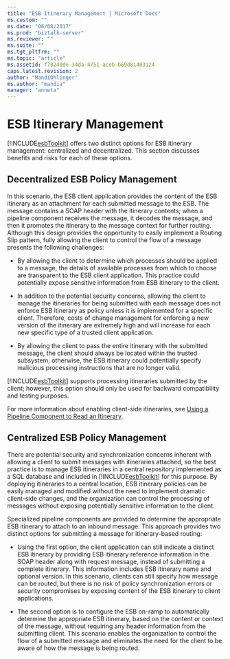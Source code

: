 ```yaml
---
title: "ESB Itinerary Management | Microsoft Docs"
ms.custom: ""
ms.date: "06/08/2017"
ms.prod: "biztalk-server"
ms.reviewer: ""
ms.suite: ""
ms.tgt_pltfrm: ""
ms.topic: "article"
ms.assetid: f78240de-34da-4751-aceb-b69d81403124
caps.latest.revision: 2
author: "MandiOhlinger"
ms.author: "mandia"
manager: "anneta"
---
```

# ESB Itinerary Management
[!INCLUDE[esbToolkit](../includes/esbtoolkit-md.md)] offers two distinct options for ESB itinerary management: centralized and decentralized. This section discusses benefits and risks for each of these options.  
  
## Decentralized ESB Policy Management  
 In this scenario, the ESB client application provides the content of the ESB itinerary as an attachment for each submitted message to the ESB. The message contains a SOAP header with the itinerary contents; when a pipeline component receives the message, it decodes the message, and then it promotes the itinerary to the message context for further routing. Although this design provides the opportunity to easily implement a Routing Slip pattern, fully allowing the client to control the flow of a message presents the following challenges:  
  
-   By allowing the client to determine which processes should be applied to a message, the details of available processes from which to choose are transparent to the ESB client application. This practice could potentially expose sensitive information from ESB itinerary to the client.  
  
-   In addition to the potential security concerns, allowing the client to manage the itineraries for being submitted with each message does not enforce ESB itinerary as policy unless it is implemented for a specific client. Therefore, costs of change management for enforcing a new version of the itinerary are extremely high and will increase for each new specific type of a trusted client application.  
  
-   By allowing the client to pass the entire itinerary with the submitted message, the client should always be located within the trusted subsystem; otherwise, the ESB itinerary could potentially specify malicious processing instructions that are no longer valid.  
  
 [!INCLUDE[esbToolkit](../includes/esbtoolkit-md.md)] supports processing itineraries submitted by the client; however, this option should only be used for backward compatibility and testing purposes.  
  
 For more information about enabling client-side itineraries, see [Using a Pipeline Component to Read an Itinerary](../esb-toolkit/using-a-pipeline-component-to-read-an-itinerary.md).  
  
## Centralized ESB Policy Management  
 There are potential security and synchronization concerns inherent with allowing a client to submit messages with itineraries attached, so the best practice is to manage ESB itineraries in a central repository implemented as a SQL database and included in [!INCLUDE[esbToolkit](../includes/esbtoolkit-md.md)] for this purpose. By deploying itineraries to a central location, ESB itinerary policies can be easily managed and modified without the need to implement dramatic client-side changes, and the organization can control the processing of messages without exposing potentially sensitive information to the client.  
  
 Specialized pipeline components are provided to determine the appropriate ESB itinerary to attach to an inbound message. This approach provides two distinct options for submitting a message for itinerary-based routing:  
  
-   Using the first option, the client application can still indicate a distinct ESB itinerary by providing ESB itinerary reference information in the SOAP header along with request message, instead of submitting a complete itinerary. This information includes ESB itinerary name and optional version. In this scenario, clients can still specify how message can be routed, but there is no risk of policy synchronization errors or security compromises by exposing content of the ESB itinerary to client applications.  
  
-   The second option is to configure the ESB on-ramp to automatically determine the appropriate ESB itinerary, based on the content or context of the message, without requiring any header information from the submitting client. This scenario enables the organization to control the flow of a submitted message and eliminates the need for the client to be aware of how the message is being routed.